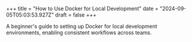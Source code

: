 +++
title = "How to Use Docker for Local Development"
date = "2024-09-05T05:03:53.927Z"
draft = false
+++

A beginner's guide to setting up Docker for local development environments, enabling consistent workflows across teams.
        